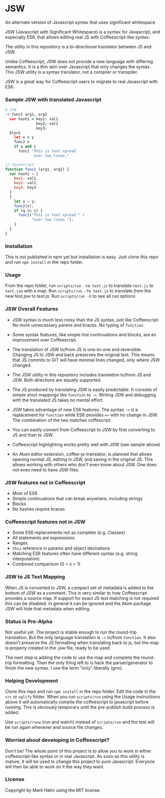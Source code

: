 # JSW

An alternate version of Javascript syntax that uses significant whitespace

JSW (Javascript with Significant Whitespace) is a syntax for Javascript, and especially ES6, that allows editing real JS with Coffeescript-like syntax. 

The utility in this repository is a bi-directional translator between JS and JSW.

Unlike Coffeescript, JSW does not provide a new language with differing semantics.  It is a thin skin over Javascript that only changes the syntax. This JSW utility is a syntax translator, not a compiler or transpiler. 

JSW is a great way for Coffeescript users to migrate to real Javascript with ES6.

### Sample JSW with translated Javascript

```coffee
# JSW
-> func1 arg1, arg2                 
  var hash1 = key1: val1            
              key2: val2            
              key3:                 
  block                             
    let x = y                       
    func2 x                         
    if q and z                      
      func1 "This is text spread    
             over two lines."       
```
```javascript                                    
// Javascript                                    
function func1 (arg1, arg2) {
  var hash1 = {
    key1: val1,
    key2: val2,
    key3: key3
  }
  {
    let x = y;
    func2(x);
    if (q && z) {
      func1("This is text spread " +
            "over two lines.");
    }
  }
}
```

### Installation

This is not published in npm yet but installation is easy. Just clone this repo and run `npm install` in the repo folder.

### Usage

From the repo folder, run `scripts/run -tm test.js` to translate `test.js` *to* `test.jsw` with a map. Run `scripts/run -fm test.js` to translate *from* the new test.jsw to test.js. Run `scripts/run -h` to see all run options.

### JSW Overall Features

- JSW syntax is much less noisy than the JS syntax, just like Coffeescript.  No more unnecessary parens and braces.  No typing of `function`.

- Some syntax features, like simple line continuations and blocks, are an improvement over Coffeescript.

- The translation of JSW to/from JS is one-to-one and reversible.  Changing JS to JSW and back preserves the original text.  This means that JS commits to GIT will have minimal lines changed, only where JSW changed.

- The JSW utility in this repository includes translation to/from JS and JSW.  Both directions are equally supported.

- The JS produced by translating JSW is easily predictable.  It consists of simple short mappings like `function` to `->`.  Writing JSW and debugging with the translated JS takes no mental effort.

- JSW takes advantage of new ES6 features.  The syntax `->` is a replacement for `function` while ES6 provides `=>` with no change in JSW.  The combination of the two matches coffescript.

- You can easily convert from Coffeescript to JSW by first converting to JS and then to JSW.

- Coffeescript highlighting works pretty well with JSW (see sample above)

- An Atom editor extension, coffee-js-translator, is planned that allows opening normal JS, editing in JSW, and saving in the original JS.  This allows working with others who don't even know about JSW.  One does not even need to have JSW files.

### JSW features not in Coffeescript

  - Most of ES6
  - Simple continuations that can break anywhere, including strings
  - Blocks
  - No hashes require braces
  
### Coffeescript features not in JSW

  - Some ES6 replacements not as complete (e.g. Classes)
  - All statements are expressions
  - Ranges
  - `this` reference in params and object declrations
  - Matching ES6 features often have different syntax (e.g. string interpolation)
  - Combined comparison (0 < x < 1)
  
### JSW to JS Text Mapping

When JS is converted to JSW, a compact set of metadata is added to the bottom of JSW as a comment.  This is very similar to how Coffeescript provides a source map.  If support for exact JS text matching is not required this can be disabled.  In general it can be ignored and the Atom package JSW will hide that metadata when editing.

### Status is Pre-Alpha

Not useful yet. The project is stable enough to run the round-trip translation. But the only language translation is `->` to/from `function`.  It also doesn't preserve the JS formatting when translating back to js, but the map is properly created in the .jsw file, ready to be used.

The next step is adding the code to use the map and complete the round-trip formatting.  Then the only thing left to is hack the parser/generator to finish the new syntax.  I use the term "only" liberally (grin).

### Helping Development

Clone this repo and run `npm install` in the repo folder.  Edit the code in the `src` or `uglify` folder.  When you run `scripts/run` using the Usage instructions above it will automatically compile the coffeescript to javascript before running.  This is obviously temporary until the pre-publish build process is added.

Use `scripts/runw` (run and watch) instead of `scripts/run` and the test will be run again whenever and source file changes.

### Worried about developing in Coffeescript?  

Don't be!  The whole point of this project is to allow you to work in either coffeescript-like syntax or in real Javascript.  As soon as this utility is mature, it will be used to change this project to pure Javascript.  Everyone will then be able to work on it the way they want.

### License

Copyright by Mark Hahn using the MIT license.

